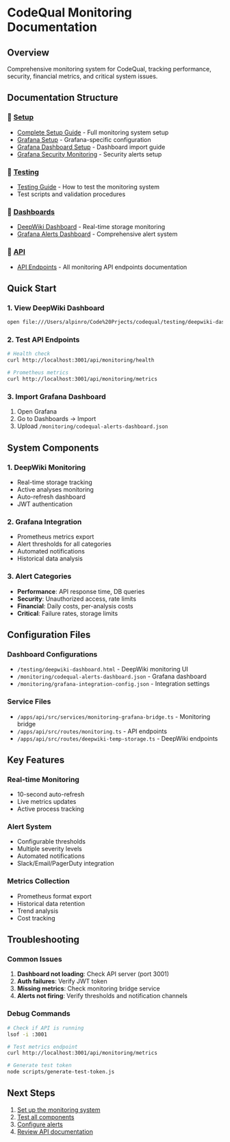 # CodeQual Monitoring Documentation

## Overview

Comprehensive monitoring system for CodeQual, tracking performance, security, financial metrics, and critical system issues.

## Documentation Structure

### 📁 [Setup](./setup/)
- [Complete Setup Guide](./setup/README.md) - Full monitoring system setup
- [Grafana Setup](./setup/grafana-setup.md) - Grafana-specific configuration
- [Grafana Dashboard Setup](./setup/grafana-dashboard-setup-guide.md) - Dashboard import guide
- [Grafana Security Monitoring](./setup/grafana-security-monitoring.md) - Security alerts setup

### 📁 [Testing](./testing/)
- [Testing Guide](./testing/README.md) - How to test the monitoring system
- Test scripts and validation procedures

### 📁 [Dashboards](./dashboards/)
- [DeepWiki Dashboard](./dashboards/deepwiki-dashboard.md) - Real-time storage monitoring
- [Grafana Alerts Dashboard](./dashboards/grafana-alerts.md) - Comprehensive alert system

### 📁 [API](./api/)
- [API Endpoints](./api/endpoints.md) - All monitoring API endpoints documentation

## Quick Start

### 1. View DeepWiki Dashboard
```bash
open file:///Users/alpinro/Code%20Prjects/codequal/testing/deepwiki-dashboard.html
```

### 2. Test API Endpoints
```bash
# Health check
curl http://localhost:3001/api/monitoring/health

# Prometheus metrics
curl http://localhost:3001/api/monitoring/metrics
```

### 3. Import Grafana Dashboard
1. Open Grafana
2. Go to Dashboards → Import
3. Upload `/monitoring/codequal-alerts-dashboard.json`

## System Components

### 1. DeepWiki Monitoring
- Real-time storage tracking
- Active analyses monitoring
- Auto-refresh dashboard
- JWT authentication

### 2. Grafana Integration
- Prometheus metrics export
- Alert thresholds for all categories
- Automated notifications
- Historical data analysis

### 3. Alert Categories
- **Performance**: API response time, DB queries
- **Security**: Unauthorized access, rate limits
- **Financial**: Daily costs, per-analysis costs
- **Critical**: Failure rates, storage limits

## Configuration Files

### Dashboard Configurations
- `/testing/deepwiki-dashboard.html` - DeepWiki monitoring UI
- `/monitoring/codequal-alerts-dashboard.json` - Grafana dashboard
- `/monitoring/grafana-integration-config.json` - Integration settings

### Service Files
- `/apps/api/src/services/monitoring-grafana-bridge.ts` - Monitoring bridge
- `/apps/api/src/routes/monitoring.ts` - API endpoints
- `/apps/api/src/routes/deepwiki-temp-storage.ts` - DeepWiki endpoints

## Key Features

### Real-time Monitoring
- 10-second auto-refresh
- Live metrics updates
- Active process tracking

### Alert System
- Configurable thresholds
- Multiple severity levels
- Automated notifications
- Slack/Email/PagerDuty integration

### Metrics Collection
- Prometheus format export
- Historical data retention
- Trend analysis
- Cost tracking

## Troubleshooting

### Common Issues
1. **Dashboard not loading**: Check API server (port 3001)
2. **Auth failures**: Verify JWT token
3. **Missing metrics**: Check monitoring bridge service
4. **Alerts not firing**: Verify thresholds and notification channels

### Debug Commands
```bash
# Check if API is running
lsof -i :3001

# Test metrics endpoint
curl http://localhost:3001/api/monitoring/metrics

# Generate test token
node scripts/generate-test-token.js
```

## Next Steps

1. [Set up the monitoring system](./setup/README.md)
2. [Test all components](./testing/README.md)
3. [Configure alerts](./dashboards/grafana-alerts.md)
4. [Review API documentation](./api/endpoints.md)